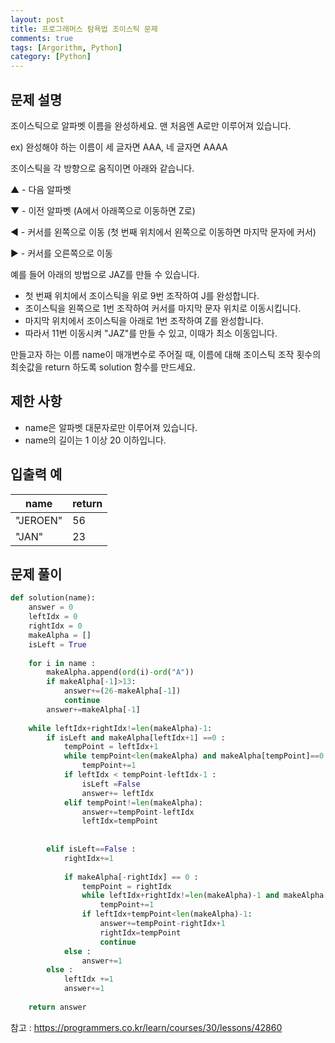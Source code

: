 ```yaml
---
layout: post
title: 프로그래머스 탐욕법 조이스틱 문제
comments: true
tags: [Argorithm, Python]
category: [Python]
---
```


## 문제 설명
조이스틱으로 알파벳 이름을 완성하세요. 맨 처음엔 A로만 이루어져 있습니다.

ex) 완성해야 하는 이름이 세 글자면 AAA, 네 글자면 AAAA

조이스틱을 각 방향으로 움직이면 아래와 같습니다.

▲ - 다음 알파벳

▼ - 이전 알파벳 (A에서 아래쪽으로 이동하면 Z로)

◀ - 커서를 왼쪽으로 이동 (첫 번째 위치에서 왼쪽으로 이동하면 마지막 문자에 커서)

▶ - 커서를 오른쪽으로 이동

예를 들어 아래의 방법으로 JAZ를 만들 수 있습니다.

- 첫 번째 위치에서 조이스틱을 위로 9번 조작하여 J를 완성합니다.
- 조이스틱을 왼쪽으로 1번 조작하여 커서를 마지막 문자 위치로 이동시킵니다.
- 마지막 위치에서 조이스틱을 아래로 1번 조작하여 Z를 완성합니다.
- 따라서 11번 이동시켜 "JAZ"를 만들 수 있고, 이때가 최소 이동입니다.

만들고자 하는 이름 name이 매개변수로 주어질 때, 이름에 대해 조이스틱 조작 횟수의 최솟값을 return 하도록 solution 함수를 만드세요.

## 제한 사항
- name은 알파벳 대문자로만 이루어져 있습니다.
- name의 길이는 1 이상 20 이하입니다.

## 입출력 예  

| name  | return |
|---| --- |
|"JEROEN"| 56 |
|"JAN"| 23 |  

## 문제 풀이

```python
def solution(name):
    answer = 0
    leftIdx = 0
    rightIdx = 0
    makeAlpha = []
    isLeft = True
    
    for i in name :
        makeAlpha.append(ord(i)-ord("A"))
        if makeAlpha[-1]>13:
            answer+=(26-makeAlpha[-1])
            continue
        answer+=makeAlpha[-1]
    
    while leftIdx+rightIdx!=len(makeAlpha)-1:
        if isLeft and makeAlpha[leftIdx+1] ==0 :
            tempPoint = leftIdx+1
            while tempPoint<len(makeAlpha) and makeAlpha[tempPoint]==0:
                tempPoint+=1
            if leftIdx < tempPoint-leftIdx-1 : 
                isLeft =False
                answer+= leftIdx
            elif tempPoint!=len(makeAlpha):
                answer+=tempPoint-leftIdx
                leftIdx=tempPoint
                
                
        elif isLeft==False :
            rightIdx+=1
            
            if makeAlpha[-rightIdx] == 0 :
                tempPoint = rightIdx
                while leftIdx+rightIdx!=len(makeAlpha)-1 and makeAlpha[-tempPoint] == 0 :
                    tempPoint+=1
                if leftIdx+tempPoint<len(makeAlpha)-1:
                    answer+=tempPoint-rightIdx+1
                    rightIdx=tempPoint
                    continue
            else :
                answer+=1
        else :
            leftIdx +=1      
            answer+=1
            
    return answer
```


참고 : <https://programmers.co.kr/learn/courses/30/lessons/42860>